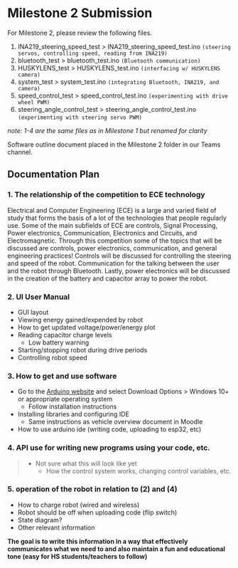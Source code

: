 # Milestone 2 Submission

For Milestone 2, please review the following files.

1. INA219_steering_speed_test > INA219_steering_speed_test.ino `(steering servos, controlling speed, reading from INA219)`
2. bluetooth_test > bluetooth_test.ino `(Bluetooth communication)`
3. HUSKYLENS_test > HUSKYLENS_test.ino `(interfacing w/ HUSKYLENS camera)`
4. system_test > system_test.ino `(integrating Bluetooth, INA219, and camera)`
5. speed_control_test > speed_control_test.ino `(experimenting with drive wheel PWM)`
6. steering_angle_control_test > steering_angle_control_test.ino `(experimenting with steering servo PWM)`

*note: 1-4 are the same files as in Milestone 1 but renamed for clarity*

Software outline document placed in the Milestone 2 folder in our Teams channel.

## Documentation Plan
### 1. The relationship of the competition to ECE technology
Electrical and Computer Engineering (ECE) is a large and varied field of study that forms the basis of a lot of the technologies that people regularly use. Some of the main subfields of ECE are controls, Signal Processing, Power electronics, Communication, Electronics and Circuits, and Electromagnetic. Through this competition some of the topics that will be discussed are controls, power electronics, communication, and general engineering practices! Controls   will be discussed for controlling the steering and speed of the robot. Communication for the talking between the user and the robot through Bluetooth. Lastly, power electronics will be discussed in the creation of the battery and capacitor array to power the robot. 
### 2. UI User Manual
-	GUI layout
-	Viewing energy gained/expended by robot
-	How to get updated voltage/power/energy plot
-	Reading capacitor charge levels
    -	Low battery warning
-	Starting/stopping robot during drive periods
-	Controlling robot speed
### 3. How to get and use software
-	Go to the [Arduino website](https://www.arduino.cc/en/software/) and select Download Options > Windows 10+ or appropriate operating system
    -	Follow installation instructions
-	Installing libraries and configuring IDE
	- Same instructions as vehicle overview document in Moodle
-	How to use arduino ide (writing code, uploading to esp32, etc)
### 4. API use for writing new programs using your code, etc.
>-	Not sure what this will look like yet
 >    -	How the control system works, changing control variables, etc.
### 5. operation of the robot in relation to (2) and (4)
-	How to charge robot (wired and wireless)
-	Robot should be off when uploading code (flip switch)
-	State diagram?
-	Other relevant information

__The goal is to write this information in a way that effectively communicates what we need to and also maintain a fun and educational tone (easy for HS students/teachers to follow)__
